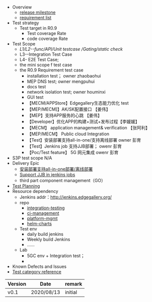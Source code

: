 - Overview
    - [release milestone](https://gitee.com/edgegallery/community/blob/master/TSC/Release/v0.9/%E7%89%88%E6%9C%AC%E8%AE%A1%E5%88%92.md)
    - [requirement list](https://gitee.com/edgegallery/community/blob/master/TSC/Release/v0.9/%E7%89%88%E6%9C%AC%E9%9C%80%E6%B1%82.md)
- Test strategy
    - Test target in R0.9
        - Test coverage Rate
        - code coverage Rate
- Test Scope
    - _L1/L2--func/API/Unit testcase /Gating/static check_
    - L3--Integration Test Case
    - L4- E2E Test Case;
    - the mini scope f test case
    - the R0.9 Requirement test case 
        - installation test；  owner zhaobaohui
        - MEP DNS test;  owner mengpuhui  
        - docs test
        - network isolation test; owner houminxi
        - GUI test
        - 【MECM/APPStore】Edgegallery生态能力优化 test
        - 【MEP/MECM]】AK/SK配置接口   【姜伟】
        - 【MEP】支持APP服务的心跳      【姜伟】
        - 【Developer】优化APP的构建+测试+发布过程【李媛媛】
        - 【MECM】 application management& verification 【张阿利】
        - 【MEP/MECM】 Public cloud Integration
        - 【Test】安装部署支持all-in-one/支持离线部署 owner 彭育
        - 【Test】Jenkins job 支持JJB部署；  owenr 彭育
        - 【Poc/Test feature】 5G 网元集成      owenr 彭育
- S3P test scope
    N/A
- Delivery Epic
    - [安装部署支持all-in-one部署/离线部署](https://gitee.com/edgegallery/community/blob/master/Architecture%20WG/Requirements/v0.9/Support%20offline%20installation%20in%20one-click-deploy%20scripts.md)
    - [Support JJB in jenkins jobs](https://gitee.com/edgegallery/community/blob/master/Architecture%20WG/Requirements/v0.9/Support%20JJB%20in%20jenkins%20jobs.md)
    - third part component management（GO）
- [Test Planning](https://gitee.com/edgegallery/community/blob/master/Test%20WG/Test%20Release/Test%20WG%20%20R0.9%20Release%20milestone.md)
- Resource dependency
    - Jenkins addr：http://jenkins.edgegallery.org/
    - repo
        - [integration-testing](https://gitee.com/EdgeGallery_group/integration-testing)
        - [ci-management](https://gitee.com/edgegallery/ci-management)
        - [platform-mgmt](https://gitee.com/EdgeGallery_group/platform-mgmt)
        - [helm-charts](https://gitee.com/EdgeGallery_group/helm-charts)
    - Test env
        - daily build jenkins
        - Weekly build Jenkins
        - ......
    - Lab
        - 5GC env + Integration test；
        -
- Known Defects and Issues
- [Test category reference](https://gitee.com/edgegallery/community/blob/master/Test%20WG/Test%20Category/Edgeggallery_Test_Cateory.md)

| Version | Date       | remark  |
|---------|------------|---------|
| v0.1    | 2020/08/13 | initial |
